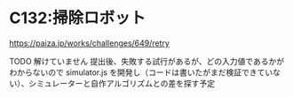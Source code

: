 # C132:掃除ロボット
https://paiza.jp/works/challenges/649/retry

TODO 解けていません
    提出後、失敗する試行があるが、どの入力値であるかがわからないので simulator.js を開発し（コードは書いたがまだ検証できていない）、シミュレーターと自作アルゴリズムとの差を探す予定


